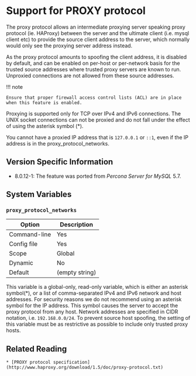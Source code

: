 # Support for PROXY protocol

The proxy protocol allows an intermediate proxying server speaking proxy protocol (ie. HAProxy) between the server and the ultimate client (i.e. mysql client etc) to provide the source client address to the server, which normally would only see the proxying server address instead.

As the proxy protocol amounts to spoofing the client address, it is disabled by default, and can be enabled on per-host or per-network basis for the trusted source addresses where trusted proxy servers are known to run. Unproxied connections are not allowed from these source addresses.

!!! note

    Ensure that proper firewall access control lists (ACL) are in place when this feature is enabled.

Proxying is supported only for TCP over IPv4 and IPv6 connections. The UNIX socket connections can not be proxied and do not fall under the effect of using the asterisk symbol (*).

You cannot have a proxied IP address that is `127.0.0.1` or `::1`, even if the IP address is in the proxy_protocol_networks.

## Version Specific Information

* 8.0.12-1: The feature was ported from *Percona Server for MySQL* 5.7.

## System Variables

### `proxy_protocol_networks`

| Option       | Description    |
|--------------|----------------|
| Command-line | Yes            |
| Config file  | Yes            |
| Scope        | Global         |
| Dynamic      | No             |
| Default      | (empty string) |

This variable is a global-only, read-only variable, which is either an asterisk symbol(*), or a list of comma-separated IPv4 and IPv6 network and host addresses. For security reasons we do not recommend using an asterisk symbol for the IP address. This symbol causes the server to accept the proxy protocol from any host. Network addresses are specified in CIDR notation, i.e. `192.168.0.0/24`. To prevent source host spoofing, the setting of this variable must be as restrictive as possible to include only trusted proxy hosts.

## Related Reading

    * [PROXY protocol specification](http://www.haproxy.org/download/1.5/doc/proxy-protocol.txt)
